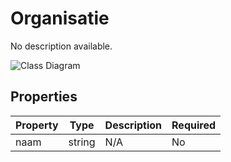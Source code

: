 # Organisatie

No description available.

![Class Diagram](https://github.com/CommonGateway/CustomerInteractionBundle/blob/taak-schema-expansion/docs/schema/klant.organisatie.svg)

## Properties

| Property | Type | Description | Required |
|----------|------|-------------|----------|
| naam | string | N/A | No |
